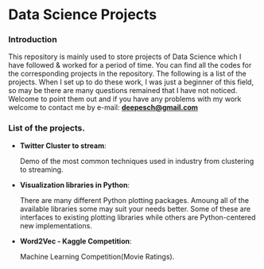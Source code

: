 Data Science Projects 
=====================================


### Introduction

This repository is mainly used to store projects of Data Science which I have followed & worked for a period of time. You can find all the codes for the corresponding projects in the repository. The following is a list of the projects. When I set up to do these work, I was just a beginner of this field, so may be there are many questions remained that I have not noticed. Welcome to point them out and if you have any problems with my work welcome to contact me by e-mail:  **deepesch@gmail.com**

### List of the projects.

  * **Twitter Cluster to stream**:  
      
      Demo of the most common techniques used in industry from clustering to streaming.
  * **Visualization libraries in Python**:
      
      There are many different Python plotting packages. Amoung all of the  available libraries some may suit your needs better. Some of these are interfaces to existing plotting libraries while others are Python-centered new implementations.
  * **Word2Vec - Kaggle Competition**:
      
      Machine Learning Competition(Movie Ratings).
 






